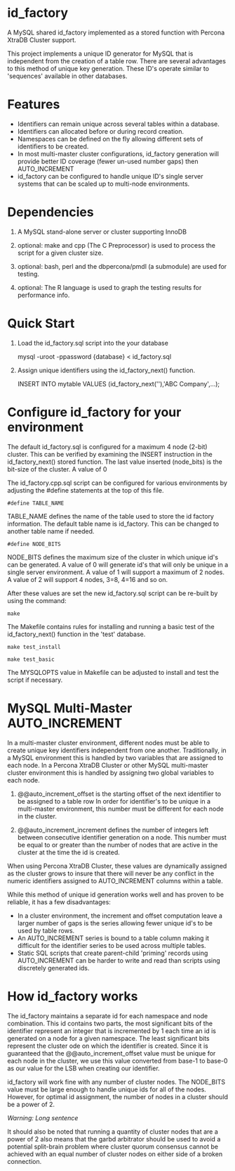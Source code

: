 # id_factory

A MySQL shared id_factory implemented as a stored function with Percona XtraDB
Cluster support.

This project implements a unique ID generator for MySQL that is independent
from the creation of a table row.  There are several advantages to this method
of unique key generation.  These ID's operate similar to 'sequences' available
in other databases.

# Features

* Identifiers can remain unique across several tables within a database.
* Identifiers can allocated before or during record creation.
* Namespaces can be defined on the fly allowing different sets of identifiers
to be created.
* In most multi-master cluster configurations, id_factory generation will
provide better ID coverage (fewer un-used number gaps) then AUTO_INCREMENT
* id_factory can be configured to handle unique ID's single server systems
that can be scaled up to multi-node environments.

# Dependencies

1.  A MySQL stand-alone server or cluster supporting InnoDB

2.  optional: make and cpp (The C Preprocessor) is used to process the script
    for a given cluster size.

3.  optional: bash, perl and the dbpercona/pmdl (a submodule) are used for
    testing.

4.  optional: The R language is used to graph the testing results for
    performance info.

# Quick Start

1. Load the id_factory.sql script into the your database

      mysql -uroot -ppassword {database} < id_factory.sql

2.  Assign unique identifiers using the id_factory_next() function.

      INSERT INTO mytable VALUES (id_factory_next(''),'ABC Company',...);

# Configure id_factory for your environment

The default id_factory.sql is configured for a maximum 4 node (2-bit) cluster.
This can be verified by examining the INSERT instruction in the
id_factory_next() stored function.  The last value inserted (node_bits) is the
bit-size of the cluster.  A value of 0

The id_factory.cpp.sql script can be configured for various environments by
adjusting the #define statements at the top of this file.

    #define TABLE_NAME

TABLE_NAME defines the name of the table used to store the id factory
information.  The default table name is id_factory.  This can be changed to
another table name if needed.

    #define NODE_BITS

NODE_BITS defines the maximum size of the cluster in which unique id's can be
generated.  A value of 0 will generate id's that will only be unique in
a single server environment.  A value of 1 will support a maximum of 2 nodes.
A value of 2 will support 4 nodes,  3=8, 4=16 and so on.

After these values are set the new id_factory.sql script can be re-built by
using the command:

    make

The Makefile contains rules for installing and running a basic test of the
id_factory_next() function in the 'test' database.

    make test_install

    make test_basic

The MYSQLOPTS value in Makefile can be adjusted to install and test the script
if necessary.

# MySQL Multi-Master AUTO_INCREMENT 

In a multi-master cluster environment, different nodes must be able to create
unique key identifiers independent from one another.  Traditionally,  in
a MySQL environment this is handled by two variables that are assigned to each
node.  In a Percona XtraDB Cluster or other MySQL multi-master cluster
environment this is handled by assigning two global variables to each node.

1. @@auto_increment_offset is the starting offset of the next identifier to be
   assigned to a table row  In order for identifier's to be unique in
   a multi-master environment, this number must be different for each node in
   the cluster.  
   
2. @@auto_increment_increment defines the number of integers left between
   consecutive identifier generation on a node.  This number must be equal to
   or greater than the number of nodes that are active in the cluster at the
   time the id is created.

When using Percona XtraDB Cluster, these values are dynamically assigned as
the cluster grows to insure that there will never be any conflict in the
numeric identifiers assigned to AUTO_INCREMENT columns within a table.

While this method of unique id generation works well and has proven to be
reliable, it has a few disadvantages:

* In a cluster environment, the increment and offset computation leave
a larger number of gaps is the series allowing fewer unique id's to be used by
table rows.
* An AUTO_INCREMENT series is bound to a table column making it difficult for
the identifier series to be used across multiple tables.
* Static SQL scripts that create parent-child 'priming' records using
AUTO_INCREMENT can be harder to write and read than scripts using discretely
generated ids.

# How id_factory works

The id_factory maintains a separate id for each namespace and node
combination.  This id contains two parts,  the most significant bits of the
identifier represent an integer that is incremented by 1 each time an id is
generated on a node for a given namespace.  The least significant bits
represent the cluster ode on which the identifier is created.  Since it is
guaranteed that the @@auto_increment_offset value must be unique for each node
in the cluster, we use this value converted from base-1 to base-0 as our value
for the LSB when creating our identifier.

id_factory will work fine with any number of cluster nodes.  The NODE_BITS
value must be large enough to handle unique ids for all of the nodes.
However, for optimal id assignment, the number of nodes in a cluster should be
a power of 2.

*Warning: Long sentence*  

It should also be noted that running a quantity of cluster nodes that are
a power of 2 also means that the garbd arbitrator should be used to avoid
a potential split-brain problem where cluster quorum consensus cannot be
achieved with an equal number of cluster nodes on either side of a broken
connection. 
